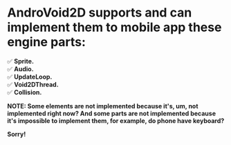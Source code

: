 # AndroVoid2D supports and can implement them to mobile app these engine parts:
✅ **Sprite.**<br>
✅ **Audio.**<br>
✅ **UpdateLoop.**<br>
✅ **Void2DThread.**<br>
✅ **Collision.**<br>

**NOTE: Some elements are not implemented because it's, um, not implemented right now? And some parts are not implemented because it's impossible to implement them, for example, do phone have keyboard?**

**Sorry!**
